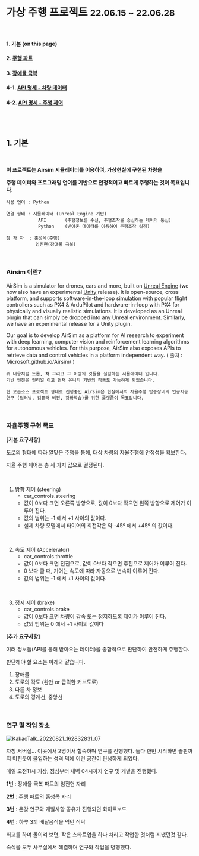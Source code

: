 # 가상 주행 프로젝트 <small>22.06.15 ~ 22.06.28</small>

<br>

#### 1. 기본 (on this page)

#### 2. [주행 파트](https://github.com/windy825/Airsim-car-driving-Project/blob/master/2.%20%EC%A3%BC%ED%96%89%20%ED%8C%8C%ED%8A%B8.md)

#### 3. [장애물 극복](https://github.com/windy825/Airsim-car-driving-Project/blob/master/3.%20%EC%9E%A5%EC%95%A0%EB%AC%BC%20%EA%B7%B9%EB%B3%B5.md)

#### 4-1. [API 명세 - 차량 데이터](https://github.com/windy825/Airsim-car-driving-Project/blob/master/4-1.%20API%20%EC%B0%A8%EB%9F%89%20%EB%8D%B0%EC%9D%B4%ED%84%B0%20%EB%AA%85%EC%84%B8.md)

#### 4-2. [API 명세 - 주행 제어](https://github.com/windy825/Airsim-car-driving-Project/blob/master/4-2.%20API%20%EC%A3%BC%ED%96%89%20%EC%A0%9C%EC%96%B4%20%EB%AA%85%EC%84%B8.md)

<br>

<br>

## 1. 기본

<br>

**이 프로젝트는 Airsim 시뮬레이터를 이용하여, 가상현실에 구현된 차량을**

**주행 데이터와 프로그래밍 언어를 기반으로 안정적이고 빠르게 주행하는 것이 목표입니다.**

```
사용 언어 : Python

연결 형태 : 시뮬레이터 (Unreal Engine 기반) 
            API       (주행정보를 수신, 주행조작을 송신하는 데이터 통신)
            Python    (받아온 데이터를 이용하여 주행조작 설정)

참 가 자  : 홍성목(주행)
           임진현(장애물 극복)
```

<br>

### Airsim 이란?

AirSim is a simulator for drones, cars and more, built on [Unreal Engine](https://www.unrealengine.com/) (we now also have an experimental [Unity](https://unity3d.com/) release). It is open-source, cross platform, and supports software-in-the-loop simulation with popular flight controllers such as PX4 & ArduPilot and hardware-in-loop with PX4 for physically and visually realistic simulations. It is developed as an Unreal plugin that can simply be dropped into any Unreal environment. Similarly, we have an experimental release for a Unity plugin.

Our goal is to develop AirSim as a platform for AI research to experiment with deep learning, computer vision and reinforcement learning algorithms for autonomous vehicles. For this purpose, AirSim also exposes APIs to retrieve data and control vehicles in a platform independent way. ( 출처 : Microsoft.github.io/Airsim/ )

```
위 내용처럼 드론, 차 그리고 그 이상의 것들을 실험하는 시뮬레이터 입니다.
기반 엔진은 언리얼 이고 현재 유니티 기반의 작동도 가능하게 되었습니다.

현 오픈소스 프로젝트 형태로 진행중인 Airsim은 현실에서의 자율주행 탑승장비의 인공지능 연구 (딥러닝, 컴퓨터 비젼, 강화학습)를 위한 플랫폼이 목표입니다.
```

<br>

### 자율주행 구현 목표

**[기본 요구사항]** 

도로의 형태에 따라 알맞은 주행을 통해, 대상 차량의 자율주행에 안정성을 확보한다.

자율 주행 제어는 총 세 가지 값으로 결정된다.

<br>

1) 방향 제어 (steering)
   - car_controls.steering
   - 값이 0보다 크면 오른쪽 방향으로, 값이 0보다 작으면 왼쪽 방향으로 제어가 이루어 진다.
   - 값의 범위는 -1 에서 +1 사이의 값이다.
   - 실제 차량 모델에서 타이어의 회전각은 약 -45º 에서 +45º 의 값이다.

<br>

2. 속도 제어 (Accelerator)
   - car_controls.throttle
   - 값이 0보다 크면 전진으로, 값이 0보다 작으면 후진으로 제어가 이루어 진다.
   - 0 보다 클 때, 기어는 속도에 따라 자동으로 변속이 이루어 진다.
   - 값의 범위는 -1 에서 +1 사이의 값이다.

<br>

3. 정지 제어 (brake)
   - car_controls.brake
   - 값이 0보다 크면 차량이 감속 또는 정지하도록 제어가 이루어 진다.
   - 값의 범위는 0 에서 +1 사이의 값이다



**[추가 요구사항]**  

여러 정보들(API를 통해 받아오는 데이터)을 종합적으로 판단하여 안전하게 주행한다.

판단해야 할 요소는 아래와 같습니다.

1. 장애물
2. 도로의 각도 (완만 or 급격한 커브도로)
3. 다른 차 정보
4. 도로의 경계선, 중앙선

<br>

### 연구 및 작업 장소

![KakaoTalk_20220821_162832831_07](https://user-images.githubusercontent.com/89068148/185780759-a3793055-3c9e-491e-8b8b-1856feaf95cd.jpg)

자칭 서버실... 이곳에서 2명이서 합숙하며 연구를 진행했다. 둘다 한번 시작하면 끝판까지 미친듯이
몰입하는 성격 덕에 이런 공간이 탄생하게 되었다.

매일 오전11시 기상, 점심부터 새벽 04시까지 연구 및 개발을 진행했다.

**1번** : 장애물 극복 파트의 임진현 자리

**2번** : 주행 파트의 홍성목 자리

**3번** : 온갖 연구와 개발사항 공유가 진행되던 화이트보드

**4번** : 하루 3끼 배달음식을 먹던 식탁

회고를 하며 돌이켜 보면, 작은 스타트업을 하나 차리고 작업한 것처럼 지냈던것 같다. 

숙식을 모두 사무실에서 해결하며 연구와 작업을 병행했다.
